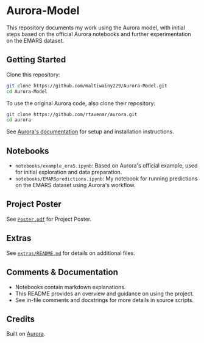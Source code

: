 # Aurora-Model

This repository documents my work using the Aurora model, with initial steps based on the official Aurora notebooks and further experimentation on the EMARS dataset.

## Getting Started

Clone this repository:

```bash
git clone https://github.com/maltiwainy229/Aurora-Model.git
cd Aurora-Model
```

To use the original Aurora code, also clone their repository:

```bash
git clone https://github.com/rtavenar/aurora.git
cd aurora
```
See [Aurora's documentation](https://github.com/rtavenar/aurora#readme) for setup and installation instructions.

## Notebooks

- `notebooks/example_era5.ipynb`: Based on Aurora's official example, used for initial exploration and data preparation.
- `notebooks/EMARSpredictions.ipynb`: My notebook for running predictions on the EMARS dataset using Aurora's workflow.

## Project Poster

See [`Poster.pdf`](Poster.pdf) for Project Poster.
  
## Extras
  
See [`extras/README.md`](extras/README.md) for details on additional files.

## Comments & Documentation

- Notebooks contain markdown explanations.
- This README provides an overview and guidance on using the project.
- See in-file comments and docstrings for more details in source scripts.

## Credits

Built on [Aurora](https://github.com/rtavenar/aurora).

